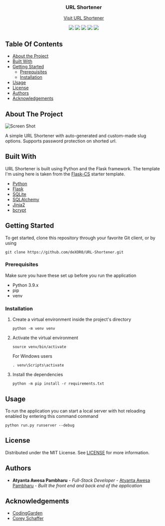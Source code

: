 <br/>
<p align="center">
  <h3 align="center">URL Shortener</h3>

  <p align="center">
    <a href="https://www.awesa.xyz/">Visit URL Shortener</a>
  </p>
</p>

<p align="center">
  <img src="https://img.shields.io/badge/Python-3776AB.svg?style=for-the-badge&logo=Python&logoColor=white" />
  <img src="https://img.shields.io/badge/Flask-000000.svg?style=for-the-badge&logo=Flask&logoColor=white" />
  <img src="https://img.shields.io/badge/SQLite-003B57.svg?style=for-the-badge&logo=SQLite&logoColor=white" />
  <img src="https://img.shields.io/badge/Jinja-B41717.svg?style=for-the-badge&logo=Jinja&logoColor=white" />
  <img src="https://img.shields.io/badge/Bootstrap-7952B3.svg?style=for-the-badge&logo=Bootstrap&logoColor=white" />
</p>

## Table Of Contents

* [About the Project](#about-the-project)
* [Built With](#built-with)
* [Getting Started](#getting-started)
  * [Prerequisites](#prerequisites)
  * [Installation](#installation)
* [Usage](#usage)
* [License](#license)
* [Authors](#authors)
* [Acknowledgements](#acknowledgements)

## About The Project

![Screen Shot](https://media.discordapp.net/attachments/846612997836505088/1072945697621549126/image.png?width=1202&height=676)

A simple URL Shortener with auto-generated and custom-made slug options. Supports password protection on shorted url.

## Built With

URL Shortener is built using Python and the Flask framework. The template I'm using here is taken from the [Flask-CS](https://github.com/deXOR0/Flask-CS) starter template.

* [Python](https://www.python.org/)
* [Flask](https://flask.palletsprojects.com/en/2.2.x/)
* [SQLite](https://www.sqlite.org/index.html)
* [SQLAlchemy](https://www.sqlalchemy.org/)
* [Jinja2](https://jinja.palletsprojects.com/en/3.1.x/)
* [bcrypt](https://pypi.org/project/bcrypt/)

## Getting Started

To get started, clone this repository through your favorite Git client, or by using 
```
git clone https://github.com/deXOR0/URL-Shortener.git
```

### Prerequisites

Make sure you have these set up before you run the application
* Python 3.9.x
* pip
* venv

### Installation

1. Create a virtual environment inside the project's directory
    ```
    python -m venv venv
    ```

2. Activate the virtual environment
   ```
   source venv/bin/activate
   ```
   For Windows users
   ```
   . venv\Scripts\activate
   ```

3. Install the dependencies
   ```
   python -m pip install -r requirements.txt
   ```

## Usage

To run the application you can start a local server with hot reloading enabled by entering this command command
```
python run.py runserver --debug
```

## License

Distributed under the MIT License. See [LICENSE](https://github.com/deXOR0/URL-Shortener/blob/main/LICENSE.md) for more information.

## Authors

* **Atyanta Awesa Pambharu** - *Full-Stack Developer* - [Atyanta Awesa Pambharu](https://github.com/deXOR0/) - *Built the front end and back end of the application*

## Acknowledgements

* [CodingGarden](https://github.com/CodingGarden/miniature-umbrella)
* [Corey Schaffer](https://www.youtube.com/watch?v=44PvX0Yv368&list=PL-osiE80TeTs4UjLw5MM6OjgkjFeUxCYH&index=5)
